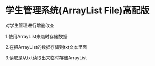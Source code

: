 # 学生管理系统(ArrayList File)高配版

对学生管理进行增删改查

1.使用ArrayList来临时存储数据

2.在把ArrayList的数据存储到txt文本里面

3.读取是从txt读取出来临时存储ArrayList
